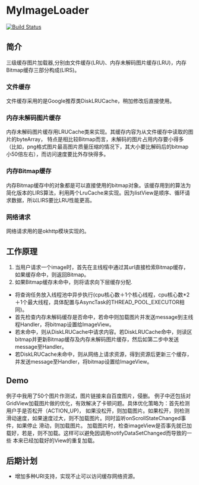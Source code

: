 # MyImageLoader 
[![Build Status](https://travis-ci.org/WrongChao/MyImageLoader.svg?branch=master)](https://travis-ci.org/WrongChao/MyImageLoader)

## 简介

三级缓存图片加载器,分别由文件缓存(LRU)、内存未解码图片缓存(LRU)，内存Bitmap缓存三部分构成(LIRS)。

### 文件缓存
文件缓存采用的是Google推荐类DiskLRUCache，稍加修改后直接使用。

### 内存未解码图片缓存
内存未解码图片缓存用LRUCache类来实现。其缓存内容为从文件缓存中读取的图片的byteArray，
特点是相比较Bitmap而言，未解码的图片占用内存要小得多（比如，png格式图片最高图片质量压缩的情况下，其大小要比解码后的bitmap小50倍左右），而访问速度要比外存快得多。

### 内存Bitmap缓存
内存Bitmap缓存中的对象都是可以直接使用的bitmap对象。该缓存用到的算法为简化版本的LIRS算法，利用两个LruCache来实现。因为listView是顺序、循环请求数据，所以LIRS要比LRU性能更高。

### 网络请求
网络请求用的是okhttp模块实现的。

## 工作原理

1. 当用户请求一个image时，首先在主线程中通过其url直接检索Bitmap缓存，如果缓存命中，则返回Bitmap。
2. 如果Bitmap缓存未命中，则将请求向下层缓存分配.
- 将查询任务放入线程池中异步执行(cpu核心数＋1个核心线程，cpu核心数*2＋1个最大线程，具体配置与AsyncTask的THREAD_POOL_EXECUTOR相同)。
- 首先检查内存未解码缓存是否命中，若命中则加载图片并发送message到主线程Handler，将bitmap设置给ImageView。
- 若未命中，则从DiskLRUCache中请求内容。若DiskLRUCache命中，则读区bitmap并更新Bitmap缓存及内存未解码图片缓存，然后如第二步中发送message至Handler。
- 若DiskLRUCache未命中，则从网络上请求资源，得到资源后更新三个缓存，并发送message至Handler，将bitmap设置给ImageView。

## Demo

例子中我用了50个图片作测试，图片链接来自百度图片，侵删。
例子中还包括对GridView加载图片做的优化，有效解决了卡顿问题。具体优化策略为：首先检测用户手是否松开（ACTION_UP)，
如果没松开，则加载图片。如果松开，则检测滑动速度，如果速度过大，则不加载图片。同时监听onScrollStateChanged事件，如果停止
滑动，则加载图片。
加载图片时，检查imageView是否事先就已加载好，若是，则不加载。这样可以避免因调用notifyDataSetChanged而导致的一些
本来已经加载好的View的重复加载。　

## 后期计划

- 增加多种URI支持，实现不止可以访问缓存网络资源。

